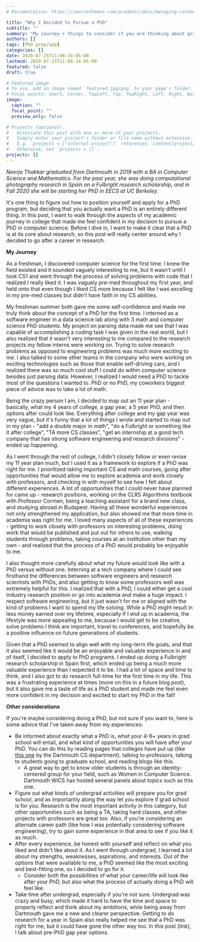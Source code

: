 ```yaml
---
# Documentation: https://sourcethemes.com/academic/docs/managing-content/

title: "Why I Decided to Pursue a PhD"
subtitle: ""
summary: "My journey + things to consider if you are thinking about grad school"
authors: []
tags: [PhD prep/app]
categories: []
date: 2020-07-25T11:08:34-05:00
lastmod: 2020-07-25T11:08:34-05:00
featured: false
draft: true

# Featured image
# To use, add an image named `featured.jpg/png` to your page's folder.
# Focal points: Smart, Center, TopLeft, Top, TopRight, Left, Right, BottomLeft, Bottom, BottomRight.
image:
  caption: ""
  focal_point: ""
  preview_only: false

# Projects (optional).
#   Associate this post with one or more of your projects.
#   Simply enter your project's folder or file name without extension.
#   E.g. `projects = ["internal-project"]` references `content/project/deep-learning/index.md`.
#   Otherwise, set `projects = []`.
projects: []
---
```


*Neerja Thakkar graduated from Dartmouth in 2019 with a BA in Computer Science and Mathematics. For the past year, she was doing computational photography research in Spain on a Fulbright research scholarship, and in Fall 2020 she will be starting her PhD in EECS at UC Berkeley.*

It's one thing to figure out how to position yourself and apply for a PhD program, but deciding that you actually want a PhD is an entirely different thing. In this post, I want to walk through the aspects of my academic journey in college that made me feel confident in my decision to pursue a PhD in computer science. Before I dive in, I want to make it clear that a PhD is at its core about research, so this post will really center around why I decided to go after a career in research.

**My Journey**

As a freshman, I discovered computer science for the first time. I knew the field existed and it sounded vaguely interesting to me, but it wasn't until I took CS1 and went through the process of solving problems with code that I realized I really liked it. I was vaguely pre-med throughout my first year, and held onto that even though I liked CS more because I felt like I was excelling in my pre-med classes but didn't have faith in my CS abilities.

My freshman summer both gave me some self-confidence and made me truly think about the concept of a PhD for the first time. I interned as a software engineer in a data science lab along with 3 math and computer science PhD students. My project on parsing data made me see that I was capable of accomplishing a coding task I was given in the real world, but I also realized that it wasn't very interesting to me compared to the research projects my fellow interns were working on. Trying to solve research problems as opposed to engineering problems was much more exciting to me. I also talked to some other teams in the company who were working on exciting technologies such as those that enable self-driving cars, and I realized there was so much cool stuff I could do within computer science besides just parsing data. However, I realized I would need a PhD to tackle most of the questions I wanted to. PhD or no PhD, my coworkers biggest piece of advice was to take a lot of math.

Being the crazy person I am, I decided to map out an 11 year plan - basically, what my 4 years of college, a gap year, a 5 year PhD, and then options after could look like. Everything after college and my gap year was very vague, but it's funny that a lot of things I wrote and started to map out in my plan - "add a double major in math", "do a Fulbright or something like it after college", "TA more CS classes", "get an internship at a good tech company that has strong software engineering and research divisions" - ended up happening.

As I went through the rest of college, I didn't closely follow or even revise my 11 year plan much, but I used it as a framework to explore if a PhD was right for me. I prioritized taking important CS and math courses, going after opportunities that would allow me to explore academia and work closely with professors, and checking in with myself to see how I felt about different experiences. A lot of opportunities that I could never have planned for came up - research positions, working on the CLRS Algorithms textbook with Professor Cormen, being a teaching assistant for a brand new class, and studying abroad in Budapest. Having all these wonderful experiences not only strengthened my application, but also showed me that more time in academia was right for me. I loved many aspects of all of these experiences - getting to work closely with professors on interesting problems, doing work that would be published and put out for others to use, walking students through problems, taking courses at an institution other than my own - and realized that the process of a PhD would probably be enjoyable to me.

I also thought more carefully about what my future would look like with a PhD versus without one. Interning at a tech company where I could see firsthand the differences between software engineers and research scientists with PhDs, and also getting to know some professors well was extremely helpful for this. I realized that with a PhD, I could either get a cool industry research position or go into academia and make a huge impact. I respect software engineering, but it just wasn't for me or aligned with the kind of problems I want to spend my life solving. While a PhD might result in less money earned over my lifetime, especially if I end up in academia, the lifestyle was more appealing to me, because I would get to be creative, solve problems I think are important, travel to conferences, and hopefully be a positive influence on future generations of students.

Given that a PhD seemed to align well with my long-term life goals, and that it also seemed like it would be an enjoyable and valuable experience in and of itself, I decided to apply to PhD programs. I ended up doing a Fulbright research scholarship in Spain first, which ended up being a much more valuable experience than I expected it to be. I had a lot of space and time to think, and I also got to do research full-time for the first time in my life. This was a frustrating experience at times (more on this in a future blog post), but it also gave me a taste of life as a PhD student and made me feel even more confident in my decision and excited to start my PhD in the fall!

**Other considerations**

If you're maybe considering doing a PhD, but not sure if you want to, here is some advice that I've taken away from my experiences:

- Be informed about exactly what a PhD is, what your 4-6+ years in grad school will entail, and what kind of opportunities you will have after your PhD. You can do this by reading pages that colleges have put up (like [this one](https://web.cs.dartmouth.edu/undergraduate/graduate-school-advice) by the Dartmouth CS department), talking to professors, talking to students going to graduate school, and reading blogs like this.
    - A great way to get to know older students is through an identity-centered group for your field, such as Women in Computer Science. Dartmouth WiCS has hosted several panels about topics such as this one.
- Figure out what kinds of undergrad activities will prepare you for grad school, and as importantly along the way let you explore if grad school is for you. Research is the most important activity in this category, but other opportunities such as being a TA, taking hard classes, and other projects with professors are great too. Also, if you're considering an alternate career path (like how I was potentially considering software engineering), try to gain some experience in that area to see if you like it as much.
- After every experience, be honest with yourself and reflect on what you liked and didn't like about it. As I went through undergrad, I learned a lot about my strengths, weaknesses, aspirations, and interests. Out of the options that were available to me, a PhD seemed like the most exciting and best-fitting one, so I decided to go for it.
    - Consider both the possibilities of what your career/life will look like after your PhD, but also what the process of actually doing a PhD will feel like.
- Take time after undergrad, especially if you're not sure. Undergrad was crazy and busy, which made it hard to have the time and space to properly reflect and think about my ambitions, while being away from Dartmouth gave me a new and clearer perspective. Getting to do research for a year in Spain also really helped me see that a PhD was right for me, but it could have gone the other way too. In this post (link), I talk about pre-PhD gap year options.